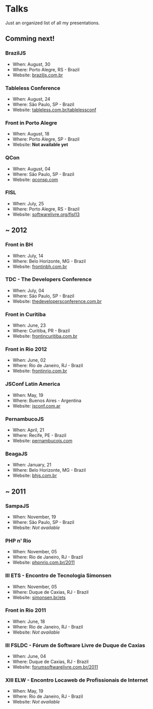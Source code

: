 # Talks

Just an organized list of all my presentations.

## Comming next!

### BrazilJS
<!--* Presentation title: *#*
* Presentation slides: *#* -->
* When: August, 30
* Where: Porto Alegre, RS - Brazil
* Website: [braziljs.com.br](http://braziljs.com.br/)

### Tableless Conference
<!--* Presentation title: *#*
* Presentation slides: *#* -->
* When: August, 24
* Where: São Paulo, SP - Brazil
* Website: [tableless.com.br/tablelessconf](http://tableless.com.br/tablelessconf/)

### Front in Porto Alegre
<!--* Presentation title: *#*
* Presentation slides: *#* -->
* When: August, 18
* Where: Porto Alegre, SP - Brazil
* Website: **Not available yet**

### QCon
<!--* Presentation title: *#*
* Presentation slides: *#* -->
* When: August, 04
* Where: São Paulo, SP - Brazil
* Website: [qconsp.com](http://qconsp.com/)

### FISL
<!--* Presentation title: *#*
* Presentation slides: *#* -->
* When: July, 25
* Where: Porto Alegre, RS - Brazil
* Website: [softwarelivre.org/fisl13](http://softwarelivre.org/fisl13/)

## ~ 2012

### Front in BH
<!--* Presentation title: CSS Sucks!
* Presentation slides: *#* -->
* When: July, 14
* Where: Belo Horizonte, MG - Brazil
* Website: [frontinbh.com.br](http://frontinbh.com.br/)

### TDC - The Developers Conference
<!--* Presentation title: Como fugir do feijão com arroz usando Canvas, SVG e WebGL
* Presentation slides: *#* -->
* When: July, 04
* Where: São Paulo, SP - Brazil
* Website: [thedevelopersconference.com.br](http://www.thedevelopersconference.com.br/)

### Front in Curitiba
<!--* Presentation title: How to use HTML5 without a time machine
* Presentation slides: *#* -->
* When: June, 23
* Where: Curitiba, PR - Brazil
* Website: [frontincuritiba.com.br](http://www.frontincuritiba.com.br/)

### Front in Rio 2012
<!--* Presentation title: CSS Sucks!
* Presentation slides: [talks.zenorocha.com/frontinrio-2012](http://talks.zenorocha.com/frontinrio-2012/)-->
* When: June, 02
* Where: Rio de Janeiro, RJ - Brazil
* Website: [frontinrio.com.br](http://frontinrio.com.br)

### JSConf Latin America
<!--* Presentation title: How to use Canvas, SVG and WebGL without a time machine
* Presentation slides: [talks.zenorocha.com/jsconf](http://talks.zenorocha.com/jsconf/)-->
* When: May, 19
* Where: Buenos Aires - Argentina
* Website: [jsconf.com.ar](http://jsconf.com.ar)

### PernambucoJS
<!--* Presentation title: Como fugir do feijão com arroz usando Canvas, SVG e WebGL
* Presentation slides: *#*-->
* When: April, 21
* Where: Recife, PE - Brazil
* Website: [pernambucojs.com](http://www.pernambucojs.com/)

### BeagaJS
<!--* Presentation title: How to use HTML5 without a time machine
* Presentation slides: *#*-->
* When: January, 21
* Where: Belo Horizonte, MG - Brazil
* Website: [bhjs.com.br](http://bhjs.com.br/)

## ~ 2011

### SampaJS
<!--* Presentation title: How to use HTML5 without a time machine
* Presentation slides: *#*-->
* When: November, 19
* Where: São Paulo, SP - Brazil
* Website: *Not available*

### PHP n' Rio
<!--* Presentation title: How to use HTML5 without a time machine
* Presentation slides: *#*-->
* When: November, 05
* Where: Rio de Janeiro, RJ - Brazil
* Website: [phpnrio.com.br/2011](http://www.phpnrio.com.br/2011/)

### III ETS - Encontro de Tecnologia Simonsen
<!--* Presentation title: *#*
* Presentation slides: *#*-->
* When: November, 05
* Where: Duque de Caxias, RJ - Brazil
* Website: [simonsen.br/ets](http://www.simonsen.br/ets)

### Front in Rio 2011
<!--* Presentation title: Breaking the HTML5 Boilerplate
* Presentation slides: [slideshare.net/zenorocha/desbravando-o-html5-boilerplate](http://www.slideshare.net/zenorocha/desbravando-o-html5-boilerplate)-->
* When: June, 18
* Where: Rio de Janeiro, RJ - Brazil
* Website: *Not available*

### III FSLDC - Fórum de Software Livre de Duque de Caxias
<!--* Presentation title: HTML5
* Presentation slides: [labs.zenorocha.com/html5/slides/](http://labs.zenorocha.com/html5/slides/)-->
* When: June, 04
* Where: Duque de Caxias, RJ - Brazil
* Website: [forumsoftwarelivre.com.br/2011](http://forumsoftwarelivre.com.br/2011/)

### XIII ELW - Encontro Locaweb de Profissionais de Internet
<!--* Presentation title: Building robust projects with HTML5
* Presentation slides: [slideshare.net/zenorocha/construindo-projetos-robustos-em-html5](http://www.slideshare.net/zenorocha/construindo-projetos-robustos-em-html5)-->
* When: May, 19
* Where: Rio de Janeiro, RJ - Brazil
* Website: *Not available*

<!--## ~ 2010

### V Convescote Caos!
* Presentation title: Wordpress
* Presentation slides: [slideshare.net/zenorocha/wordpress-4948450](http://www.slideshare.net/zenorocha/wordpress-4948450)
* When: August, 10
* Where: Rio de Janeiro, RJ - Brazil
* Website: [forumsoftwarelivre.com.br/2011](http://forumsoftwarelivre.com.br/2011/)
-->
